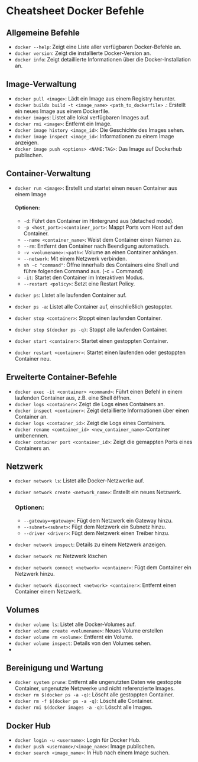 # Cheatsheet Docker Befehle

## Allgemeine Befehle

- `docker --help`: Zeigt eine Liste aller verfügbaren Docker-Befehle an.
- `docker version`: Zeigt die installierte Docker-Version an.
- `docker info`: Zeigt detaillierte Informationen über die Docker-Installation an.

## Image-Verwaltung

- `docker pull <image>`: Lädt ein Image aus einem Registry herunter.
- `docker buildx build -t <image_name> <path_to_dockerfile>` .: Erstellt ein neues Image aus einem Dockerfile.
- `docker images`: Listet alle lokal verfügbaren Images auf.
- `docker rmi <image>`: Entfernt ein Image.
- `docker image history <image_id>`: Die Geschichte des Images sehen.
- `docker image inspect <image_id>`: Informationen zu einem Image anzeigen.
- `docker image push <options> <NAME:TAG>`: Das Image auf Dockerhub publischen.

## Container-Verwaltung

- `docker run <image>`: Erstellt und startet einen neuen Container aus einem Image

  #### Optionen:

  - `-d`: Führt den Container im Hintergrund aus (detached mode).
  - `-p <host_port>:<container_port>`: Mappt Ports vom Host auf den Container.
  - `--name <container_name>`: Weist dem Container einen Namen zu.
  - `--rm`: Entfernt den Container nach Beendigung automatisch.
  - `-v <volumename>:<path>`: Volume an einen Container anhängen.
  - `--network`: Mit einem Netzwerk verbinden.
  - `sh -c "command"`: Öffne innerhalb des Containers eine Shell und führe folgenden Command aus. (-c = Command)
  - `-it`: Startet den Container im Interaktiven Modus.
  - `--restart <policy>`: Setzt eine Restart Policy.

- `docker ps`: Listet alle laufenden Container auf.
- `docker ps -a`: Listet alle Container auf, einschließlich gestoppter.
- `docker stop <container>`: Stoppt einen laufenden Container.
- `docker stop $(docker ps -q)`: Stoppt alle laufenden Container.
- `docker start <container>`: Startet einen gestoppten Container.
- `docker restart <container>`: Startet einen laufenden oder gestoppten Container neu.

## Erweiterte Container-Befehle

- `docker exec -it <container> <command>`: Führt einen Befehl in einem laufenden Container aus, z.B. eine Shell öffnen.
- `docker logs <container>`: Zeigt die Logs eines Containers an.
- `docker inspect <container>`: Zeigt detaillierte Informationen über einen Container an.
- `docker logs <container_id>`: Zeigt die Logs eines Containers.
- `docker rename <container_id> <new_container_name>`:Container umbenennen.
- `docker container port <container_id>`: Zeigt die gemappten Ports eines Containers an.

## Netzwerk

- `docker network ls`: Listet alle Docker-Netzwerke auf.
- `docker network create <network_name>`: Erstellt ein neues Netzwerk.

  ### Optionen:

  - `--gateway=<gateway>`: Fügt dem Netzwerk ein Gateway hinzu.
  - `--subnet=<subnet>`: Fügt dem Netzwerk ein Subnetz hinzu.
  - `--driver <driver>`: Fügt dem Netzwerk einen Treiber hinzu.

- `docker network inspect`: Details zu einem Netzwerk anzeigen.
- `docker network rm`: Netzwerk löschen
- `docker network connect <network> <container>`: Fügt dem Container ein Netzwerk hinzu.
- `docker network disconnect <network> <container>`: Entfernt einen Container einem Netzwerk.

## Volumes

- `docker volume ls`: Listet alle Docker-Volumes auf.
- `docker volume create <volumename>`: Neues Volume erstellen
- `docker volume rm <volume>`: Entfernt ein Volume.
- `docker volume inspect`: Details von den Volumes sehen.
-

## Bereinigung und Wartung

- `docker system prune`: Entfernt alle ungenutzten Daten wie gestoppte Container, ungenutzte Netzwerke und nicht referenzierte Images.
- `docker rm $(docker ps -a -q)`: Löscht alle gestoppten Container.
- `docker rm -f $(docker ps -a -q)`: Löscht alle Container.
- `docker rmi $(docker images -a -q)`: Löscht alle Images.

## Docker Hub

- `docker login -u <username>`: Login für Docker Hub.
- `docker push <username>/<image_name>`: Image publischen.
- `docker search <image_name>`: In Hub nach einem Image suchen.
